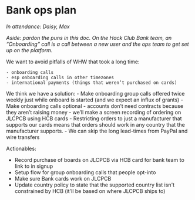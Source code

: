 # Bank ops plan

_In attendance: Daisy, Max_

_Aside: pardon the puns in this doc. On the Hack Club Bank team, an “Onboarding” call is a call between a new user and the ops team to get set up on the platform._

We want to avoid pitfalls of WHW that took a long time:

	- onboarding calls
	- esp onboarding calls in other timezones
	- international payments (things that weren’t purchased on cards)

We think we have a solution:
	- Make onboarding group calls offered twice weekly just while onboard is started (and we expect an influx of grants)
	- Make onboarding calls optional
		- accounts don’t need contracts because they aren’t raising money
		- we’ll make a screen recording of ordering on JLCPCB using HCB cards
	- Restricting orders to just a manufacturer that supports our cards means that orders should work in any country that the manufacturer supports.
		- We can skip the long lead-times from PayPal and wire transfers

Actionables:

- Record purchase of boards on JLCPCB via HCB card for bank team to link to in signup
- Setup flow for group onboarding calls that people opt-into
- Make sure Bank cards work on JLCPCB
- Update country policy to state that the supported country list isn't constrained by HCB (it'll be based on where JLCPCB ships to)